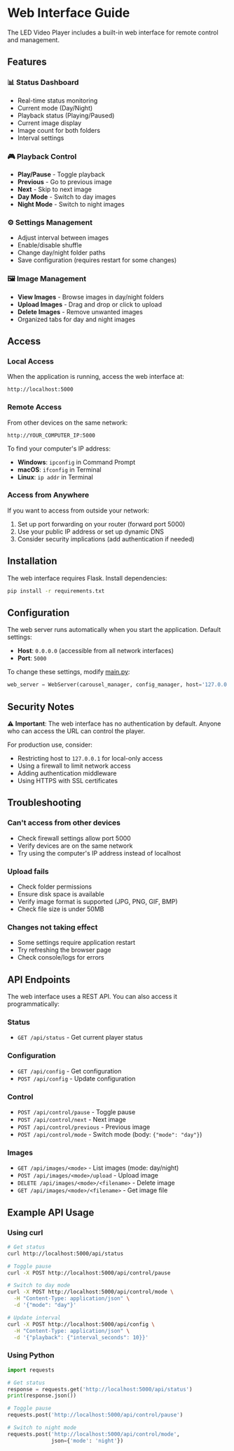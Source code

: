 # Web Interface Guide

The LED Video Player includes a built-in web interface for remote control and management.

## Features

### 📊 Status Dashboard
- Real-time status monitoring
- Current mode (Day/Night)
- Playback status (Playing/Paused)
- Current image display
- Image count for both folders
- Interval settings

### 🎮 Playback Control
- **Play/Pause** - Toggle playback
- **Previous** - Go to previous image
- **Next** - Skip to next image
- **Day Mode** - Switch to day images
- **Night Mode** - Switch to night images

### ⚙️ Settings Management
- Adjust interval between images
- Enable/disable shuffle
- Change day/night folder paths
- Save configuration (requires restart for some changes)

### 🖼️ Image Management
- **View Images** - Browse images in day/night folders
- **Upload Images** - Drag and drop or click to upload
- **Delete Images** - Remove unwanted images
- Organized tabs for day and night images

## Access

### Local Access
When the application is running, access the web interface at:
```
http://localhost:5000
```

### Remote Access
From other devices on the same network:
```
http://YOUR_COMPUTER_IP:5000
```

To find your computer's IP address:
- **Windows**: `ipconfig` in Command Prompt
- **macOS**: `ifconfig` in Terminal
- **Linux**: `ip addr` in Terminal

### Access from Anywhere
If you want to access from outside your network:
1. Set up port forwarding on your router (forward port 5000)
2. Use your public IP address or set up dynamic DNS
3. Consider security implications (add authentication if needed)

## Installation

The web interface requires Flask. Install dependencies:

```bash
pip install -r requirements.txt
```

## Configuration

The web server runs automatically when you start the application. Default settings:
- **Host**: `0.0.0.0` (accessible from all network interfaces)
- **Port**: `5000`

To change these settings, modify [main.py](main.py):

```python
web_server = WebServer(carousel_manager, config_manager, host='127.0.0.1', port=8080)
```

## Security Notes

⚠️ **Important**: The web interface has no authentication by default. Anyone who can access the URL can control the player.

For production use, consider:
- Restricting host to `127.0.0.1` for local-only access
- Using a firewall to limit network access
- Adding authentication middleware
- Using HTTPS with SSL certificates

## Troubleshooting

### Can't access from other devices
- Check firewall settings allow port 5000
- Verify devices are on the same network
- Try using the computer's IP address instead of localhost

### Upload fails
- Check folder permissions
- Ensure disk space is available
- Verify image format is supported (JPG, PNG, GIF, BMP)
- Check file size is under 50MB

### Changes not taking effect
- Some settings require application restart
- Try refreshing the browser page
- Check console/logs for errors

## API Endpoints

The web interface uses a REST API. You can also access it programmatically:

### Status
- `GET /api/status` - Get current player status

### Configuration
- `GET /api/config` - Get configuration
- `POST /api/config` - Update configuration

### Control
- `POST /api/control/pause` - Toggle pause
- `POST /api/control/next` - Next image
- `POST /api/control/previous` - Previous image
- `POST /api/control/mode` - Switch mode (body: `{"mode": "day"}`)

### Images
- `GET /api/images/<mode>` - List images (mode: day/night)
- `POST /api/images/<mode>/upload` - Upload image
- `DELETE /api/images/<mode>/<filename>` - Delete image
- `GET /api/images/<mode>/<filename>` - Get image file

## Example API Usage

### Using curl
```bash
# Get status
curl http://localhost:5000/api/status

# Toggle pause
curl -X POST http://localhost:5000/api/control/pause

# Switch to day mode
curl -X POST http://localhost:5000/api/control/mode \
  -H "Content-Type: application/json" \
  -d '{"mode": "day"}'

# Update interval
curl -X POST http://localhost:5000/api/config \
  -H "Content-Type: application/json" \
  -d '{"playback": {"interval_seconds": 10}}'
```

### Using Python
```python
import requests

# Get status
response = requests.get('http://localhost:5000/api/status')
print(response.json())

# Toggle pause
requests.post('http://localhost:5000/api/control/pause')

# Switch to night mode
requests.post('http://localhost:5000/api/control/mode',
              json={'mode': 'night'})
```
